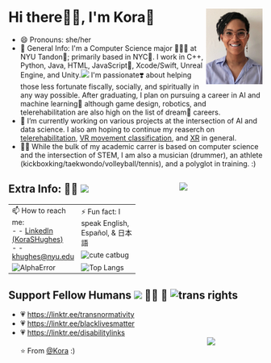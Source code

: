 <!--  hi <3  -->
# Hi there👋🏽, I'm Kora🌸 <img src="https://raw.githubusercontent.com/AlphaError/AlphaError/master/heyitsme.JPG" width=112 alt="pic of me :)" align=right>
  - 😄 Pronouns: she/her 
  - 💬 General Info: I'm a Computer Science major 👩🏽‍💻 at NYU Tandon💜; primarily based in NYC🌃. I work in C++, Python, Java, HTML, JavaScript📝, Xcode/Swift, Unreal Engine, and Unity.<img src="https://media.giphy.com/media/WUlplcMpOCEmTGBtBW/giphy.gif" width="30">  I'm passionate❣️ about helping those less fortunate fiscally, socially, and spiritually in any way possible. After graduating, I plan on pursuing a career in AI and machine learning🧠 although game design, robotics, and telerehabilitation are also high on the list of dream💭 careers.
  - 🔭 I’m currently working on various projects at the intersection of AI and data science. I also am hoping to continue my reaserch on <a href="https://github.com/Dynamical-Systems-Laboratory/Citizen-Science-Telerehabilitation/tree/VR-master">telerehabilitation<a/>, <a href="https://preprints.jmir.org/preprint/27597">VR movement classification<a/>, and <a href="https://docs.google.com/presentation/d/19GbHv8kBMU8LoQVNdErxH5xhTY16zuVSnrX_MGhe4rs/edit?usp=sharing">XR<a/> in general.
  - ✍🏽 While the bulk of my academic carrer is based on computer science and the intersection of STEM, I am also a musician (drummer), an athlete (kickboxking/taekwondo/volleyball/tennis), and a polyglot in training. :)
  
## Extra Info: 💁🏽 <img src="https://media.giphy.com/media/VgCDAzcKvsR6OM0uWg/giphy.gif" width="50">  <img src="https://media.giphy.com/media/vUUAX04g3fto4/giphy.gif" width=165 align=right>
<table style="width:50%">
  <tr>
    <td valign="top" width="48.6%">
      📫 How to reach me:
         <br>  - - <a href = "http://linkedin.com/in/korashughes/"> LinkedIn (KoraSHughes)<a/>
         <br>  - - <a href="http://malito:khughes@nyu.edu"> khughes@nyu.edu </a>
    </td>
    <td> 
      ⚡ Fun fact: I speak English, Español, & 日本語 <br>
      <img src="https://media.giphy.com/media/CL4ugoXsNnEjK/giphy.gif" width=70 align=middle alt="cute catbug">
    </td>
  </tr>
  <tr>
    <td valign="top">
      <img src="https://github-readme-stats.vercel.app/api?username=AlphaError&show_icons=true" alt="AlphaError" align=left />
    </td>
    <td valign="top"><img src="https://camo.githubusercontent.com/d7490794a2d042e6eb6a434616022fe17f075368c31740e69bf1b3cb0acb273f/68747470733a2f2f6769746875622d726561646d652d73746174732e76657263656c2e6170702f6170692f746f702d6c616e67732f3f757365726e616d653d616e7572616768617a7261266c61796f75743d636f6d70616374" alt="Top Langs" data-canonical-src="https://github-readme-stats.vercel.app/api/top-langs/?username=AlphaError&amp;layout=compact" style="max-width: 100%;">
    </td>
  </tr>
</table>

## Support Fellow Humans <img src="https://media.giphy.com/media/LnQjpWaON8nhr21vNW/giphy.gif" width="45"> 🏳️‍🌈 🤎 <img src="https://bloximages.newyork1.vip.townnews.com/breezejmu.org/content/tncms/assets/v3/editorial/a/89/a897b63c-eae7-11e9-a730-3fd6fe949eb0/5d9e64fdccbf2.image.png?resize=1200%2C1200" width=40 alt="trans rights"/>
  - 💗 https://linktr.ee/transnormativity
  - 💗 https://linktr.ee/blacklivesmatter
  - 💗 https://linktr.ee/disabilitylinks
<br><img src="https://media.giphy.com/media/WRZWkySp8IW2AoDC86/giphy.gif" width=110 align=right><br/>
⭐️ From [@Kora](https://github.com/AlphaError) :)
